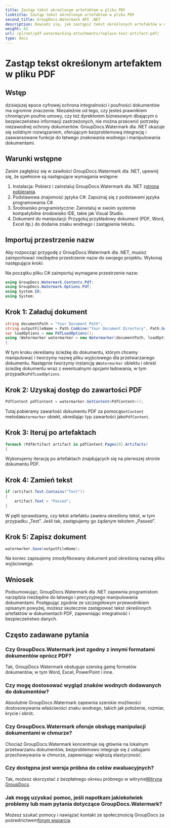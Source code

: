 ```yaml
---
title: Zastąp tekst określonym artefaktem w pliku PDF
linktitle: Zastąp tekst określonym artefaktem w pliku PDF
second_title: GroupDocs.Watermark API .NET
description: Dowiedz się, jak zastąpić tekst określonych artefaktów w dokumentach PDF przy użyciu GroupDocs.Watermark dla .NET. Bez wysiłku zwiększ bezpieczeństwo i integralność dokumentów.
weight: 42
url: /pl/net/pdf-watermarking-attachments/replace-text-artifact-pdf/
type: docs
---
```

# Zastąp tekst określonym artefaktem w pliku PDF

## Wstęp
dzisiejszej epoce cyfrowej ochrona integralności i poufności dokumentów ma ogromne znaczenie. Niezależnie od tego, czy jesteś prawnikiem chroniącym poufne umowy, czy też dyrektorem biznesowym dbającym o bezpieczeństwo informacji zastrzeżonych, nie można przecenić potrzeby niezawodnej ochrony dokumentów. GroupDocs.Watermark dla .NET okazuje się solidnym rozwiązaniem, oferującym bezproblemową integrację i zaawansowane funkcje do łatwego znakowania wodnego i manipulowania dokumentami.
## Warunki wstępne
Zanim zagłębisz się w zawiłości GroupDocs.Watermark dla .NET, upewnij się, że spełnione są następujące wymagania wstępne:
1. Instalacja: Pobierz i zainstaluj GroupDocs.Watermark dla .NET z[strona pobierania](https://releases.groupdocs.com/Watermark/net/).
2. Podstawowa znajomość języka C#: Zapoznaj się z podstawami języka programowania C#.
3. Środowisko programistyczne: Zainstaluj w swoim systemie kompatybilne środowisko IDE, takie jak Visual Studio.
4. Dokument do manipulacji: Przygotuj przykładowy dokument (PDF, Word, Excel itp.) do dodania znaku wodnego i zastąpienia tekstu.

## Importuj przestrzenie nazw
Aby rozpocząć przygodę z GroupDocs.Watermark dla .NET, musisz zaimportować niezbędne przestrzenie nazw do swojego projektu. Wykonaj następujące kroki:

Na początku pliku C# zaimportuj wymagane przestrzenie nazw:
```csharp
using GroupDocs.Watermark.Contents.Pdf;
using GroupDocs.Watermark.Options.Pdf;
using System.IO;
using System;
```
## Krok 1: Załaduj dokument
```csharp
string documentPath = "Your Document Path";
string outputFileName = Path.Combine("Your Document Directory", Path.GetFileName(documentPath));
var loadOptions = new PdfLoadOptions();
using (Watermarker watermarker = new Watermarker(documentPath, loadOptions))
{
```
 W tym kroku określamy ścieżkę do dokumentu, którym chcemy manipulować i tworzymy nazwę pliku wyjściowego dla przetwarzanego dokumentu. Następnie tworzymy instancję a`Watermarker` obiektu i określ ścieżkę dokumentu wraz z ewentualnymi opcjami ładowania, w tym przypadku`PdfLoadOptions`.
## Krok 2: Uzyskaj dostęp do zawartości PDF
```csharp
PdfContent pdfContent = watermarker.GetContent<PdfContent>();
```
 Tutaj pobieramy zawartość dokumentu PDF za pomocą`GetContent` metoda`Watermarker` obiekt, określając typ zawartości jako`PdfContent`.
## Krok 3: Iteruj po artefaktach
```csharp
foreach (PdfArtifact artifact in pdfContent.Pages[0].Artifacts)
{
```
Wykonujemy iterację po artefaktach znajdujących się na pierwszej stronie dokumentu PDF.
## Krok 4: Zamień tekst
```csharp
if (artifact.Text.Contains("Test"))
{
    artifact.Text = "Passed";
}
```
W pętli sprawdzamy, czy tekst artefaktu zawiera określony tekst, w tym przypadku „Test”. Jeśli tak, zastępujemy go żądanym tekstem „Passed”.
## Krok 5: Zapisz dokument
```csharp
watermarker.Save(outputFileName);
```
Na koniec zapisujemy zmodyfikowany dokument pod określoną nazwą pliku wyjściowego.

## Wniosek
Podsumowując, GroupDocs.Watermark dla .NET zapewnia programistom narzędzia niezbędne do łatwego i precyzyjnego manipulowania dokumentami. Postępując zgodnie ze szczegółowym przewodnikiem opisanym powyżej, możesz skutecznie zastępować tekst określonych artefaktów w dokumentach PDF, zapewniając integralność i bezpieczeństwo danych.
## Często zadawane pytania
### Czy GroupDocs.Watermark jest zgodny z innymi formatami dokumentów oprócz PDF?
Tak, GroupDocs Watermark obsługuje szeroką gamę formatów dokumentów, w tym Word, Excel, PowerPoint i inne.
### Czy mogę dostosować wygląd znaków wodnych dodawanych do dokumentów?
Absolutnie GroupDocs.Watermark zapewnia szerokie możliwości dostosowywania właściwości znaku wodnego, takich jak położenie, rozmiar, krycie i obrót.
### Czy GroupDocs.Watermark oferuje obsługę manipulacji dokumentami w chmurze?
Chociaż GroupDocs.Watermark koncentruje się głównie na lokalnym przetwarzaniu dokumentów, bezproblemowo integruje się z usługami przechowywania w chmurze, zapewniając większą elastyczność.
### Czy dostępna jest wersja próbna do celów ewaluacyjnych?
 Tak, możesz skorzystać z bezpłatnego okresu próbnego w witrynie[Witryna GroupDocs](https://releases.groupdocs.com/).
### Jak mogę uzyskać pomoc, jeśli napotkam jakiekolwiek problemy lub mam pytania dotyczące GroupDocs.Watermark?
 Możesz szukać pomocy i nawiązać kontakt ze społecznością GroupDocs za pośrednictwem[forum wsparcia](https://forum.groupdocs.com/c/watermark/19).